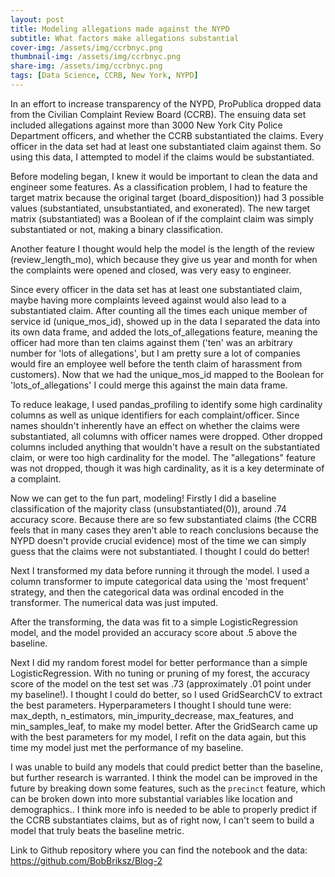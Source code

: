 ```yaml
---
layout: post
title: Modeling allegations made against the NYPD
subtitle: What factors make allegations substantial
cover-img: /assets/img/ccrbnyc.png
thumbnail-img: /assets/img/ccrbnyc.png
share-img: /assets/img/ccrbnyc.png
tags: [Data Science, CCRB, New York, NYPD]
---
```



In an effort to increase transparency of the NYPD, ProPublica dropped data from the Civilian Complaint Review Board (CCRB). The ensuing data set included allegations against more than 3000 New York City Police Department officers, and whether the CCRB substantiated the claims. Every officer in the data set had at least one substantiated claim against them. So using this data, I attempted to model if the claims would be substantiated.

Before modeling began, I knew it would be important to clean the data and engineer some features. As a classification problem, I had to feature the target matrix because the original target (board_disposition)) had 3 possible values (substantiated, unsubstantiated, and exonerated). The new target matrix (substantiated) was a Boolean of if the complaint claim was simply substantiated or not, making a binary classification.  

Another feature I thought would help the model is the length of the review (review_length_mo), which because they give us year and month for when the complaints were opened and closed, was very easy to engineer.

Since every officer in the data set has at least one substantiated claim, maybe having more complaints leveed against would also lead to a substantiated claim. After counting all the times each unique member of service id (unique_mos_id), showed up in the data I separated the data into its own data frame, and added the lots_of_allegations feature, meaning the officer had more than ten claims against them ('ten' was an arbitrary number for 'lots of allegations', but I am pretty sure a lot of companies would fire an employee well before the tenth claim of harassment from customers). Now that we had the unique_mos_id mapped to the Boolean for 'lots_of_allegations' I could merge this against the main data frame.  

To reduce leakage, I used pandas_profiling to identify some high cardinality columns as well as unique identifiers for each complaint/officer. Since names shouldn't inherently have an effect on whether the claims were substantiated, all columns with officer names were dropped. Other dropped columns included anything that wouldn't have a result on the substantiated claim, or were too high cardinality for the model. The "allegations" feature was not dropped, though it was high cardinality, as it is a key determinate of a complaint.

Now we can get to the fun part, modeling! Firstly I did a baseline classification of the majority class (unsubstantiated(0)), around .74 accuracy score. Because there are so few substantiated claims (the CCRB feels that in many cases they aren't able to reach conclusions because the NYPD doesn't provide crucial evidence) most of the time we can simply guess that the claims were not substantiated. I thought I could do better!

Next I transformed my data before running it through the model. I used a column transformer to impute categorical data using the 'most frequent' strategy, and then the categorical data was ordinal encoded in the transformer. The numerical data was just imputed.

After the transforming, the data was fit to a simple LogisticRegression model, and the model provided an accuracy score about .5 above the baseline.

Next I did my random forest model for better performance than a simple LogisticRegression. With no tuning or pruning of my forest, the accuracy score of the model on the test set was .73 (approximately .01 point under my baseline!). I thought I could do better, so I used GridSearchCV to extract  the best parameters. Hyperparameters I thought I should tune were: max_depth, n_estimators, min_impurity_decrease, max_features, and min_samples_leaf, to make my model better. After the GridSearch came up with the best parameters for my model, I refit on the data again, but this time my model just met the performance of my baseline.

I was unable to build any models that could predict better than the baseline, but further research is warranted. I think the model can be improved in the future by breaking down some features, such as the `precinct` feature, which can be broken down into more substantial variables like location and demographics.. I think more info is needed to be able to properly predict if the CCRB substantiates claims, but as of right now, I can't seem to build a model that truly beats the baseline metric.

 Link to Github repository where you can find the notebook and the data: https://github.com/BobBriksz/Blog-2
